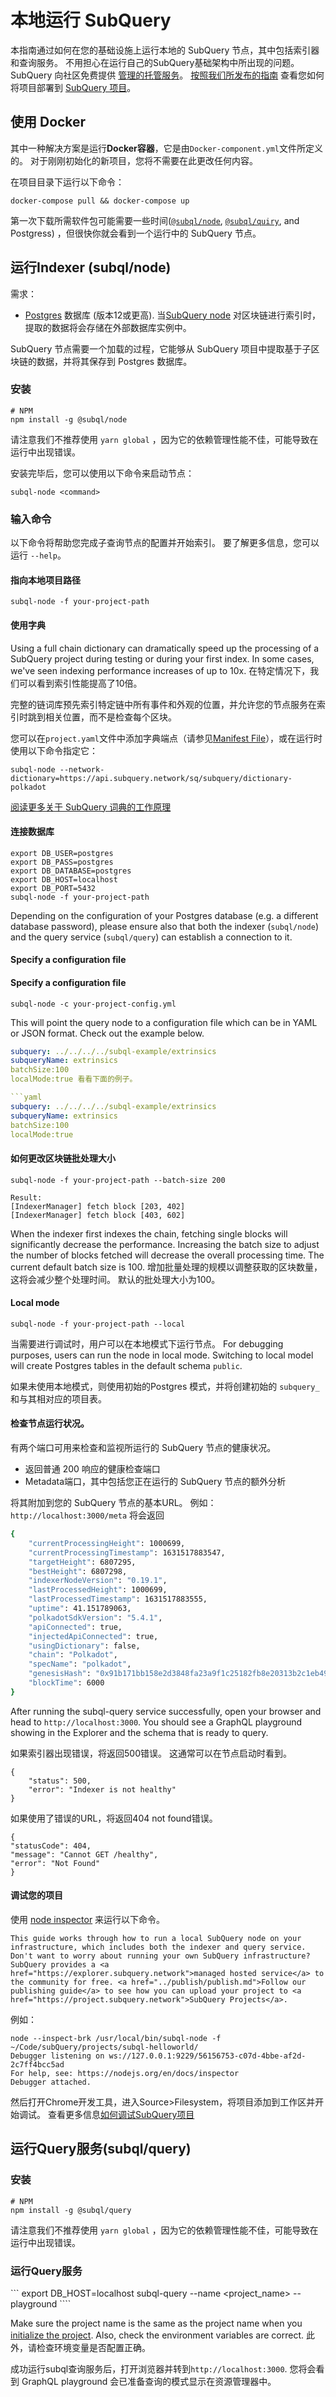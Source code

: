 # 本地运行 SubQuery

本指南通过如何在您的基础设施上运行本地的 SubQuery 节点，其中包括索引器和查询服务。 不用担心在运行自己的SubQuery基础架构中所出现的问题。 SubQuery 向社区免费提供 [管理的托管服务](https://explorer.subquery.network)。 [按照我们所发布的指南](../publish/publish.md) 查看您如何将项目部署到 [SubQuery 项目](https://project.subquery.network)。

## 使用 Docker

其中一种解决方案是运行<strong>Docker容器</strong>，它是由`Docker-component.yml`文件所定义的。 对于刚刚初始化的新项目，您将不需要在此更改任何内容。

在项目目录下运行以下命令：

```shell
docker-compose pull && docker-compose up
```

第一次下载所需软件包可能需要一些时间([`@subql/node`](https://www.npmjs.com/package/@subql/node), [`@subql/quiry`](https://www.npmjs.com/package/@subql/query), and Postgress) ，但很快你就会看到一个运行中的 SubQuery 节点。

## 运行Indexer (subql/node)

需求：

- [Postgres](https://www.postgresql.org/) 数据库 (版本12或更高). 当[SubQuery node](#start-a-local-subquery-node)  对区块链进行索引时，提取的数据将会存储在外部数据库实例中。

SubQuery 节点需要一个加载的过程，它能够从 SubQuery 项目中提取基于子区块链的数据，并将其保存到 Postgres 数据库。

### 安装

```shell
# NPM
npm install -g @subql/node
```

请注意我们不推荐使用 `yarn global` ，因为它的依赖管理性能不佳，可能导致在运行中出现错误。

安装完毕后，您可以使用以下命令来启动节点：

```shell
subql-node <command>
```

### 输入命令

以下命令将帮助您完成子查询节点的配置并开始索引。 要了解更多信息，您可以运行 `--help`。

#### 指向本地项目路径

```
subql-node -f your-project-path
```

#### 使用字典

Using a full chain dictionary can dramatically speed up the processing of a SubQuery project during testing or during your first index. In some cases, we've seen indexing performance increases of up to 10x. 在特定情况下，我们可以看到索引性能提高了10倍。

完整的链词库预先索引特定链中所有事件和外观的位置，并允许您的节点服务在索引时跳到相关位置，而不是检查每个区块。

您可以在`project.yaml`文件中添加字典端点（请参见[Manifest File](../create/manifest.md)），或在运行时使用以下命令指定它：

```
subql-node --network-dictionary=https://api.subquery.network/sq/subquery/dictionary-polkadot
```

[阅读更多关于 SubQuery 词典的工作原理](../tutorials_examples/dictionary.md)

#### 连接数据库

```
export DB_USER=postgres
export DB_PASS=postgres
export DB_DATABASE=postgres
export DB_HOST=localhost
export DB_PORT=5432
subql-node -f your-project-path 
````

Depending on the configuration of your Postgres database (e.g. a different database password), please ensure also that both the indexer (`subql/node`) and the query service (`subql/query`) can establish a connection to it.

#### Specify a configuration file

#### Specify a configuration file

```
subql-node -c your-project-config.yml
```

This will point the query node to a configuration file which can be in YAML or JSON format. Check out the example below.

```yaml
subquery: ../../../../subql-example/extrinsics
subqueryName: extrinsics
batchSize:100
localMode:true 看看下面的例子。

```yaml
subquery: ../../../../subql-example/extrinsics
subqueryName: extrinsics
batchSize:100
localMode:true
```

#### 如何更改区块链批处理大小

```
subql-node -f your-project-path --batch-size 200

Result:
[IndexerManager] fetch block [203, 402]
[IndexerManager] fetch block [403, 602]
```

When the indexer first indexes the chain, fetching single blocks will significantly decrease the performance. Increasing the batch size to adjust the number of blocks fetched will decrease the overall processing time. The current default batch size is 100. 增加批量处理的规模以调整获取的区块数量，这将会减少整个处理时间。 默认的批处理大小为100。

#### Local mode

```
subql-node -f your-project-path --local
```

当需要进行调试时，用户可以在本地模式下运行节点。 For debugging purposes, users can run the node in local mode. Switching to local model will create Postgres tables in the default schema `public`.

如果未使用本地模式，则使用初始的Postgres 模式，并将创建初始的 `subquery_` 和与其相对应的项目表。


#### 检查节点运行状况。

有两个端口可用来检查和监视所运行的 SubQuery 节点的健康状况。

- 返回普通 200 响应的健康检查端口
- Metadata端口，其中包括您正在运行的 SubQuery 节点的额外分析

将其附加到您的 SubQuery 节点的基本URL。 例如：`http://localhost:3000/meta` 将会返回

```bash
{
    "currentProcessingHeight": 1000699,
    "currentProcessingTimestamp": 1631517883547,
    "targetHeight": 6807295,
    "bestHeight": 6807298,
    "indexerNodeVersion": "0.19.1",
    "lastProcessedHeight": 1000699,
    "lastProcessedTimestamp": 1631517883555,
    "uptime": 41.151789063,
    "polkadotSdkVersion": "5.4.1",
    "apiConnected": true,
    "injectedApiConnected": true,
    "usingDictionary": false,
    "chain": "Polkadot",
    "specName": "polkadot",
    "genesisHash": "0x91b171bb158e2d3848fa23a9f1c25182fb8e20313b2c1eb49219da7a70ce90c3",
    "blockTime": 6000
}
```

After running the subql-query service successfully, open your browser and head to `http://localhost:3000`. You should see a GraphQL playground showing in the Explorer and the schema that is ready to query.

如果索引器出现错误，将返回500错误。 这通常可以在节点启动时看到。

```shell
{
    "status": 500,
    "error": "Indexer is not healthy"
}
```

如果使用了错误的URL，将返回404 not found错误。

```shell
{
"statusCode": 404,
"message": "Cannot GET /healthy",
"error": "Not Found"
}
```

#### 调试您的项目

使用 [node inspector](https://nodejs.org/en/docs/guides/debugging-getting-started/) 来运行以下命令。

```shell
This guide works through how to run a local SubQuery node on your infrastructure, which includes both the indexer and query service. Don't want to worry about running your own SubQuery infrastructure? SubQuery provides a <a href="https://explorer.subquery.network">managed hosted service</a> to the community for free. <a href="../publish/publish.md">Follow our publishing guide</a> to see how you can upload your project to <a href="https://project.subquery.network">SubQuery Projects</a>.
```

例如：
```shell
node --inspect-brk /usr/local/bin/subql-node -f ~/Code/subQuery/projects/subql-helloworld/
Debugger listening on ws://127.0.0.1:9229/56156753-c07d-4bbe-af2d-2c7ff4bcc5ad
For help, see: https://nodejs.org/en/docs/inspector
Debugger attached.
```
然后打开Chrome开发工具，进入Source>Filesystem，将项目添加到工作区并开始调试。 查看更多信息[如何调试SubQuery项目](https://doc.subquery.network/tutorials_examples/debug-projects/)
## 运行Query服务(subql/query)

### 安装

```shell
# NPM
npm install -g @subql/query
```

请注意我们不推荐使用 `yarn global` ，因为它的依赖管理性能不佳，可能导致在运行中出现错误。

### 运行Query服务
``` export DB_HOST=localhost subql-query --name <project_name> --playground ````

Make sure the project name is the same as the project name when you [initialize the project](../quickstart/quickstart.md#initialise-the-starter-subquery-project). Also, check the environment variables are correct. 此外，请检查环境变量是否配置正确。

成功运行subql查询服务后，打开浏览器并转到`http://localhost:3000`. 您将会看到 GraphQL playground 会已准备查询的模式显示在资源管理器中。
